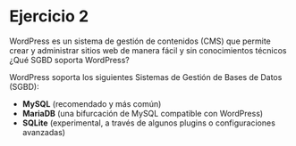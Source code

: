# Ejercicio 2
WordPress es un sistema de gestión de contenidos (CMS) que permite crear y administrar sitios web de manera fácil y sin conocimientos técnicos ¿Qué SGBD soporta WordPress?

WordPress soporta los siguientes Sistemas de Gestión de Bases de Datos (SGBD):

* __MySQL__ (recomendado y más común)
* __MariaDB__ (una bifurcación de MySQL compatible con WordPress)
* __SQLite__ (experimental, a través de algunos plugins o configuraciones avanzadas)
